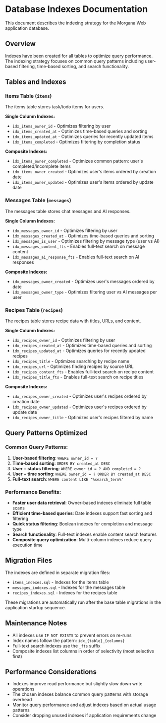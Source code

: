 # Database Indexes Documentation

This document describes the indexing strategy for the Morgana Web application database.

## Overview

Indexes have been created for all tables to optimize query performance. The indexing strategy focuses on common query patterns including user-based filtering, time-based sorting, and search functionality.

## Tables and Indexes

### Items Table (`items`)

The items table stores task/todo items for users.

**Single Column Indexes:**

- `idx_items_owner_id` - Optimizes filtering by user
- `idx_items_created_at` - Optimizes time-based queries and sorting
- `idx_items_updated_at` - Optimizes queries for recently updated items
- `idx_items_completed` - Optimizes filtering by completion status

**Composite Indexes:**

- `idx_items_owner_completed` - Optimizes common pattern: user's completed/incomplete items
- `idx_items_owner_created` - Optimizes user's items ordered by creation date
- `idx_items_owner_updated` - Optimizes user's items ordered by update date

### Messages Table (`messages`)

The messages table stores chat messages and AI responses.

**Single Column Indexes:**

- `idx_messages_owner_id` - Optimizes filtering by user
- `idx_messages_created_at` - Optimizes time-based queries and sorting
- `idx_messages_is_user` - Optimizes filtering by message type (user vs AI)
- `idx_messages_content_fts` - Enables full-text search on message content
- `idx_messages_ai_response_fts` - Enables full-text search on AI responses

**Composite Indexes:**

- `idx_messages_owner_created` - Optimizes user's messages ordered by date
- `idx_messages_owner_type` - Optimizes filtering user vs AI messages per user

### Recipes Table (`recipes`)

The recipes table stores recipe data with titles, URLs, and content.

**Single Column Indexes:**

- `idx_recipes_owner_id` - Optimizes filtering by user
- `idx_recipes_created_at` - Optimizes time-based queries and sorting
- `idx_recipes_updated_at` - Optimizes queries for recently updated recipes
- `idx_recipes_title` - Optimizes searching by recipe name
- `idx_recipes_url` - Optimizes finding recipes by source URL
- `idx_recipes_content_fts` - Enables full-text search on recipe content
- `idx_recipes_title_fts` - Enables full-text search on recipe titles

**Composite Indexes:**

- `idx_recipes_owner_created` - Optimizes user's recipes ordered by creation date
- `idx_recipes_owner_updated` - Optimizes user's recipes ordered by update date
- `idx_recipes_owner_title` - Optimizes user's recipes filtered by name

## Query Patterns Optimized

### Common Query Patterns:

1. **User-based filtering**: `WHERE owner_id = ?`
2. **Time-based sorting**: `ORDER BY created_at DESC`
3. **User + status filtering**: `WHERE owner_id = ? AND completed = ?`
4. **User + time sorting**: `WHERE owner_id = ? ORDER BY created_at DESC`
5. **Full-text search**: `WHERE content LIKE '%search_term%'`

### Performance Benefits:

- **Faster user data retrieval**: Owner-based indexes eliminate full table scans
- **Efficient time-based queries**: Date indexes support fast sorting and filtering
- **Quick status filtering**: Boolean indexes for completion and message type
- **Search functionality**: Full-text indexes enable content search features
- **Composite query optimization**: Multi-column indexes reduce query execution time

## Migration Files

The indexes are defined in separate migration files:

- `items_indexes.sql` - Indexes for the items table
- `messages_indexes.sql` - Indexes for the messages table
- `recipes_indexes.sql` - Indexes for the recipes table

These migrations are automatically run after the base table migrations in the application startup sequence.

## Maintenance Notes

- All indexes use `IF NOT EXISTS` to prevent errors on re-runs
- Index names follow the pattern: `idx_{table}_{columns}`
- Full-text search indexes use the `_fts` suffix
- Composite indexes list columns in order of selectivity (most selective first)

## Performance Considerations

- Indexes improve read performance but slightly slow down write operations
- The chosen indexes balance common query patterns with storage overhead
- Monitor query performance and adjust indexes based on actual usage patterns
- Consider dropping unused indexes if application requirements change
